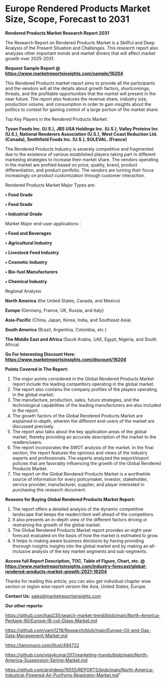  # Europe Rendered Products Market Size, Scope, Forecast to 2031

<strong>Rendered Products Market Research Report 2031</strong>

The Research Report on Rendered Products Market is a Skillful and Deep Analysis of the Present Situation and Challenges. This research report also analyzes other important trends and market drivers that will affect market growth over 2025-2031.

<strong>Request Sample Report @ <a href=https://www.marketreportsinsights.com/sample/16204>https://www.marketreportsinsights.com/sample/16204</a></strong>

This Rendered Products market report aims to provide all the participants and the vendors will all the details about growth factors, shortcomings, threats, and the profitable opportunities that the market will present in the near future. The report also features the revenue share, industry size, production volume, and consumption in order to gain insights about the politics to contest for gaining control of a large portion of the market share.

Top Key Players in the Rendered Products Market:

<strong>Tyson Foods Inc. (U.S.), JBS USA Holdings Inc. (U.S.), Valley Proteins Inc (U.S.), National Renderers Association (U.S.), West Coast Reduction Ltd. (Canada), Smithfield Foods Inc. (U.S.), SOLEVAL. (France)</strong>

The Rendered Products Industry is severely competitive and fragmented due to the existence of various established players taking part in different marketing strategies to increase their market share. The vendors operating in the market are profiled based on price, quality, brand, product differentiation, and product portfolio. The vendors are turning their focus increasingly on product customization through customer interaction.

Rendered Products Market Major Types are:

<strong>• Food Grade

• Feed Grade

• Industrial Grade</strong>

Market Major end-user applications :

<strong>• Food and Beverages

• Agricultural Industry

• Livestock Feed Industry

• Cosmetic Industry

• Bio-fuel Manufacturers

• Chemical Industry</strong>

Regional Analysis

</u><strong><b>North America</b></strong> (the United States, Canada, and Mexico)

<strong><b>Europe </b></strong>(Germany, France, UK, Russia, and Italy)

<strong><b>Asia-Pacific</b></strong> (China, Japan, Korea, India, and Southeast Asia)

<strong><b>South America</b></strong> (Brazil, Argentina, Colombia, etc.)

<strong><b>The Middle East and Africa</b></strong> (Saudi Arabia, UAE, Egypt, Nigeria, and South Africa)

<strong>Go For Interesting Discount Here: <a href=https://www.marketreportsinsights.com/discount/16204>https://www.marketreportsinsights.com/discount/16204</a></strong>

<strong>Points Covered in The Report:</strong>
<ol>
  <li>The major points considered in the Global Rendered Products Market report include the leading competitors operating in the global market.</li>
  <li>The report also contains the company profiles of the players operating in the global market.</li>
  <li>The manufacture, production, sales, future strategies, and the technological capabilities of the leading manufacturers are also included in the report.</li>
  <li>The growth factors of the Global Rendered Products Market are explained in-depth, wherein the different end-users of the market are discussed precisely.</li>
  <li>The report also talks about the key application areas of the global market, thereby providing an accurate description of the market to the readers/users.</li>
  <li>The report incorporates the SWOT analysis of the market. In the final section, the report features the opinions and views of the industry experts and professionals. The experts analyzed the export/import policies that are favorably influencing the growth of the Global Rendered Products Market.</li>
  <li>The report on the Global Rendered Products Market is a worthwhile source of information for every policymaker, investor, stakeholder, service provider, manufacturer, supplier, and player interested in purchasing this research document.</li>
</ol>
<strong>Reasons for Buying Global Rendered Products Market Report:</strong>

<ol>
  <li>The report offers a detailed analysis of the dynamic competitive landscape that keeps the reader/client well ahead of the competitors.</li>
  <li>It also presents an in-depth view of the different factors driving or restraining the growth of the global market.</li>
  <li>The Global Rendered Products Market report provides an eight-year forecast evaluated on the basis of how the market is estimated to grow.</li>
  <li>It helps in making aware business decisions by having providing thorough insights insights into the global market and by making an all-inclusive analysis of the key market segments and sub-segments.</li>
</ol>
<strong>Access full Report Description, TOC, Table of Figure, Chart, etc. @ <a href=https://www.marketreportsinsights.com/industry-forecast/global-rendered-products-market-growth-2021-16204>https://www.marketreportsinsights.com/industry-forecast/global-rendered-products-market-growth-2021-16204</a></strong>


Thanks for reading this article; you can also get individual chapter wise section or region wise report version like Asia, United States, Europe.

<strong>Contact Us:</strong>
sales@marketreportsinsights.com

<strong>Our other reports:</strong>

<a href=https://github.com/haq235/search-market-trend/blob/main/North-America-Pentane-60/Europe-IR-cut-Glass-Market.md>https://github.com/haq235/search-market-trend/blob/main/North-America-Pentane-60/Europe-IR-cut-Glass-Market.md</a>

<a href=https://github.com/yami1218/Research/blob/main/Europe-Oil-and-Gas-Data-Management-Market.md>https://github.com/yami1218/Research/blob/main/Europe-Oil-and-Gas-Data-Management-Market.md</a>

<a href=https://tanomuno.com/illust/494722>https://tanomuno.com/illust/494722</a>

<a href=https://github.com/vijaykumar207/marketing-trands/blob/main/North-America-Suspension-Spring-Market.md>https://github.com/vijaykumar207/marketing-trands/blob/main/North-America-Suspension-Spring-Market.md</a>

<a href=https://github.com/arshdeep76555/REPORTS/blob/main/North-America-Industrial-Powered-Air-Purifying-Respirator-Market.md>https://github.com/arshdeep76555/REPORTS/blob/main/North-America-Industrial-Powered-Air-Purifying-Respirator-Market.md</a>"
